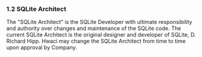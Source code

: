 ### 1\.2 SQLite Architect


The "SQLite Architect" is the SQLite Developer with ultimate 
responsibility and authority over changes and maintenance of the 
SQLite code. The current SQLite Architect is the original designer
and developer of SQLite, D. Richard Hipp. Hwaci may change the 
SQLite Architect from time to time upon approval by Company.


